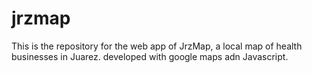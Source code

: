 # jrzmap
This is the repository for the web app of JrzMap, a local map of health businesses in Juarez. developed with google maps adn Javascript.
